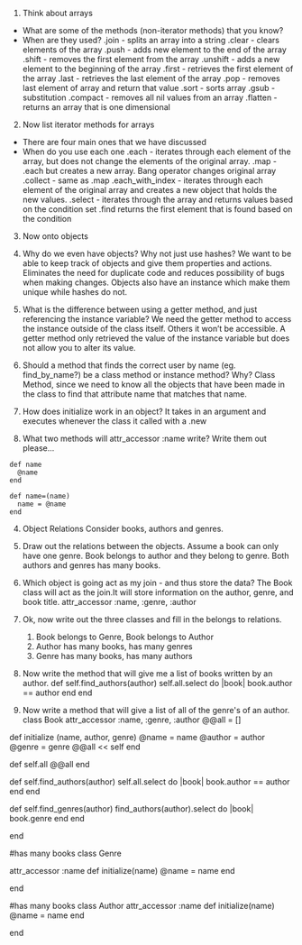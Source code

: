 1. Think about arrays
- What are some of the methods (non-iterator methods) that you know?
- When are they used?
  .join - splits an array into a string 
  .clear - clears elements of the array
  .push - adds new element to the end of the array
  .shift - removes the first element from the array
  .unshift - adds a new element to the beginning of the array 
  .first - retrieves the first element of the array
  .last - retrieves the last element of the array
  .pop - removes last element of array and return that value
  .sort - sorts array 
  .gsub - substitution 
  .compact - removes all nil values from an array
  .flatten - returns an array that is one dimensional  
2. Now list iterator methods for arrays
- There are four main ones that we have discussed
- When do you use each one
  .each - iterates through each element of the array, but does not change the elements of the original array.
  .map - .each but creates a new array. Bang operator changes original array
  .collect - same as .map
  .each_with_index - iterates through each element of the original array and creates a new object that holds the new values.
  .select - iterates through the array and returns values based on the condition set
  .find returns the first element that is found based on the condition

3. Now onto objects
  1. Why do we even have objects?  Why not just use hashes?
    We want to be able to keep track of objects and give them properties and actions. Eliminates the need for duplicate      code and reduces possibility of bugs when making changes. Objects also have an instance which make them unique while     hashes do not.
  2. What is the difference between using a getter method, and just referencing the instance variable?
    We need the getter method to access the instance outside of the class itself. Others it won’t be accessible. A getter method only retrieved the value of the instance variable but does not allow you to alter its value. 

  3. Should a method that finds the correct user by name (eg. find_by_name?) be a class method or instance method?  Why?
    Class Method, since we need to know all the objects that have been made in the class to find that attribute name that matches that name. 
  4. How does initialize work in an object?
    It takes in an argument and executes whenever the class it called with a .new
  5. What two methods will attr_accessor :name write?
  Write them out please...

    def name
      @name
    end
    
    def name=(name)
      name = @name
    end 



4. Object Relations
  Consider books, authors and genres.
  1. Draw out the relations between the objects.  Assume a book can only have one genre.
      Book belongs to author and they belong to genre. Both authors and genres has many books. 
  2. Which object is going act as my join - and thus store the data?
      The Book class will act as the join.It will store information on the author, genre, and book title. attr_accessor :name, :genre, :author
  3. Ok, now write out the three classes and fill in the belongs to relations.
      1. Book belongs to Genre, Book belongs to Author
    	2. Author has many books, has many genres
    	3. Genre has many books, has many authors
  4. Now write the method that will give me a list of books written by an author.
    def self.find_authors(author)
  	  self.all.select do |book|
        book.author == author
      end 
    end 

  5. Now write a method that will give a list of all of the genre's of an author.
class Book
  attr_accessor :name, :genre, :author
  @@all = []
  
  def initialize (name, author, genre)
    @name = name 
    @author = author
    @genre = genre
    @@all << self 
  end
  
  def self.all
    @@all
  end 

  def self.find_authors(author)
    self.all.select do |book|
      book.author == author
    end 
  end 

  def self.find_genres(author)
    find_authors(author).select do |book|
      book.genre
    end 
  end 

end 

 



#has many books
class Genre
  
  attr_accessor :name 
  def initialize(name)
    @name = name 
  end 

end 

#has many books
class Author
  attr_accessor :name
  def initialize(name)
    @name = name 
  end 

end  

